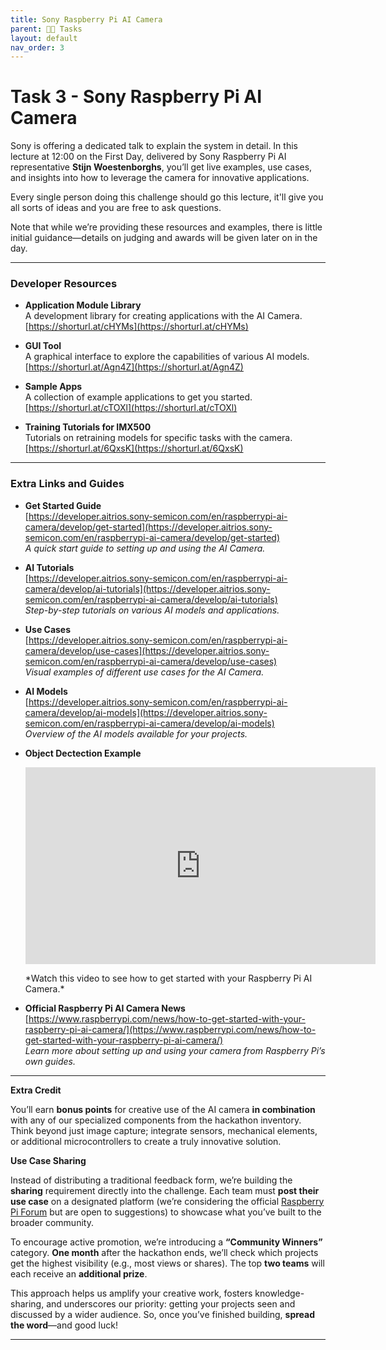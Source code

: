 ```yaml
---
title: Sony Raspberry Pi AI Camera
parent: 🧑‍💻 Tasks
layout: default
nav_order: 3
---
```


# Task 3 - Sony Raspberry Pi AI Camera

Sony is offering a dedicated talk to explain the system in detail. In this lecture at 12:00 on the First Day, delivered by Sony Raspberry Pi AI representative **Stijn Woestenborghs**, you’ll get live examples, use cases, and insights into how to leverage the camera for innovative applications.

Every single person doing this challenge should go this lecture, it'll give you all sorts of ideas and you are free to ask questions.

Note that while we’re providing these resources and examples, there is little initial guidance—details on judging and awards will be given later on in the day.

---

### Developer Resources

- **Application Module Library**  
  A development library for creating applications with the AI Camera.  
  [https://shorturl.at/cHYMs](https://shorturl.at/cHYMs)

- **GUI Tool**  
  A graphical interface to explore the capabilities of various AI models.  
  [https://shorturl.at/Agn4Z](https://shorturl.at/Agn4Z)

- **Sample Apps**  
  A collection of example applications to get you started.  
  [https://shorturl.at/cTOXl](https://shorturl.at/cTOXl)

- **Training Tutorials for IMX500**  
  Tutorials on retraining models for specific tasks with the camera.  
  [https://shorturl.at/6QxsK](https://shorturl.at/6QxsK)

---

### Extra Links and Guides

- **Get Started Guide**  
  [https://developer.aitrios.sony-semicon.com/en/raspberrypi-ai-camera/develop/get-started](https://developer.aitrios.sony-semicon.com/en/raspberrypi-ai-camera/develop/get-started)  
  *A quick start guide to setting up and using the AI Camera.*

- **AI Tutorials**  
  [https://developer.aitrios.sony-semicon.com/en/raspberrypi-ai-camera/develop/ai-tutorials](https://developer.aitrios.sony-semicon.com/en/raspberrypi-ai-camera/develop/ai-tutorials)  
  *Step-by-step tutorials on various AI models and applications.*

- **Use Cases**  
  [https://developer.aitrios.sony-semicon.com/en/raspberrypi-ai-camera/develop/use-cases](https://developer.aitrios.sony-semicon.com/en/raspberrypi-ai-camera/develop/use-cases)  
  *Visual examples of different use cases for the AI Camera.*

- **AI Models**  
  [https://developer.aitrios.sony-semicon.com/en/raspberrypi-ai-camera/develop/ai-models](https://developer.aitrios.sony-semicon.com/en/raspberrypi-ai-camera/develop/ai-models)  
  *Overview of the AI models available for your projects.*

- **Object Dectection Example**  
  <div style="text-align: center; margin: 1em 0;">
    <iframe width="560" height="315" src="https://www.youtube.com/embed/D-foRupzOiY" frameborder="0" allow="accelerometer; autoplay; clipboard-write; encrypted-media; gyroscope; picture-in-picture" allowfullscreen></iframe>
  </div>
  *Watch this video to see how to get started with your Raspberry Pi AI Camera.*

- **Official Raspberry Pi AI Camera News**  
  [https://www.raspberrypi.com/news/how-to-get-started-with-your-raspberry-pi-ai-camera/](https://www.raspberrypi.com/news/how-to-get-started-with-your-raspberry-pi-ai-camera/)  
  *Learn more about setting up and using your camera from Raspberry Pi’s own guides.*

---

**Extra Credit**

You’ll earn **bonus points** for creative use of the AI camera **in combination** with any of our specialized components from the hackathon inventory. Think beyond just image capture; integrate sensors, mechanical elements, or additional microcontrollers to create a truly innovative solution.

**Use Case Sharing**

Instead of distributing a traditional feedback form, we’re building the **sharing** requirement directly into the challenge. Each team must **post their use case** on a designated platform (we’re considering the official [Raspberry Pi Forum](https://www.raspberrypi.org/forums/) but are open to suggestions) to showcase what you’ve built to the broader community.

To encourage active promotion, we’re introducing a **“Community Winners”** category. **One month** after the hackathon ends, we’ll check which projects get the highest visibility (e.g., most views or shares). The top **two teams** will each receive an **additional prize**. 

This approach helps us amplify your creative work, fosters knowledge-sharing, and underscores our priority: getting your projects seen and discussed by a wider audience. So, once you’ve finished building, **spread the word**—and good luck!  

---